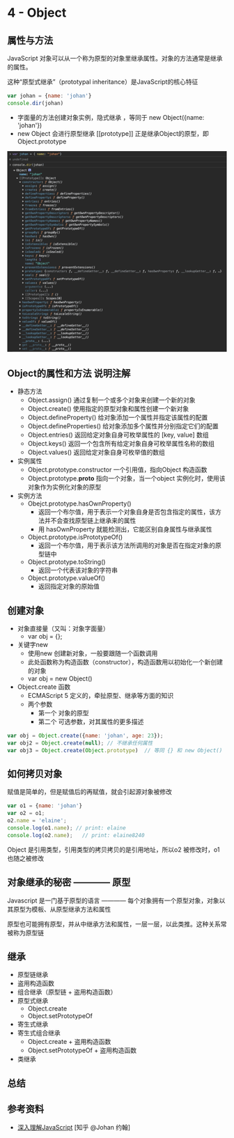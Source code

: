 # 4 - Object

## 属性与方法

JavaScript 对象可以从一个称为原型的对象里继承属性。对象的方法通常是继承的属性。

这种“原型式继承”（prototypal inheritance）是JavaScript的核心特征

```javascript
var johan = {name: 'johan'}
console.dir(johan)
```

- 字面量的方法创建对象实例，隐式继承 ，等同于 new Object({name: 'johan'})
- new Object 会进行原型继承 [[prototype]] 正是继承Object的原型，即Object.prototype

![Object的属性与方法](/static/WX20231001-105102@2x.png)

## Object的属性和方法 说明注解

- 静态方法
  - Object.assign() 通过复制一个或多个对象来创建一个新的对象
  - Object.create() 使用指定的原型对象和属性创建一个新对象
  - Object.defineProperty() 给对象添加一个属性并指定该属性的配置
  - Object.defineProperties() 给对象添加多个属性并分别指定它们的配置
  - Object.entries() 返回给定对象自身可枚举属性的 [key, value] 数组
  - Object.keys() 返回一个包含所有给定对象自身可枚举属性名称的数组
  - Object.values() 返回给定对象自身可枚举值的数组
- 实例属性
  - Object.prototype.constructor 一个引用值，指向Object 构造函数
  - Object.prototype.__proto__ 指向一个对象，当一个object 实例化时，使用该对象作为实例化对象的原型
- 实例方法
  - Obejct.prototype.hasOwnProperty() 
    - 返回一个布尔值，用于表示一个对象自身是否包含指定的属性，该方法并不会查找原型链上继承来的属性
    - 用 hasOwnProperty 就能检测出，它能区别自身属性与继承属性
  - Object.prototype.isPrototypeOf() 
    - 返回一个布尔值，用于表示该方法所调用的对象是否在指定对象的原型链中
  - Object.prototype.toString()
    - 返回一个代表该对象的字符串
  - Object.prototype.valueOf()   
    - 返回指定对象的原始值

## 创建对象

- 对象直接量（又叫：对象字面量）
  - var obj = {};
- 关键字new
  - 使用new 创建新对象，一般要跟随一个函数调用
  - 此处函数称为构造函数（constructor），构造函数用以初始化一个新创建的对象
  - var obj = new Object()
- Object.create 函数
  - ECMAScript 5 定义的，牵扯原型、继承等方面的知识
  - 两个参数
    - 第一个 对象的原型
    - 第二个 可选参数，对其属性的更多描述

```javascript
var obj = Object.create({name: 'johan', age: 23});
var obj2 = Object.create(null); // 不继承任何属性
var obj3 = Object.create(Object.prototype)  // 等同 {} 和 new Object()
```

## 如何拷贝对象

赋值是简单的，但是赋值后的再赋值，就会引起源对象被修改

```javascript
var o1 = {name: 'johan'}
var o2 = o1;
o2.name = 'elaine';
console.log(o1.name); // print: elaine
console.log(o2.name);   // print: elaine8240
```

Object  是引用类型，引用类型的拷贝拷贝的是引用地址，所以o2 被修改时，o1 也随之被修改

## 对象继承的秘密 ———— 原型

Javascript 是一门基于原型的语言 ———— 每个对象拥有一个原型对象，对象以其原型为模板、从原型继承方法和属性

原型也可能拥有原型，并从中继承方法和属性，一层一层，以此类推。这种关系常被称为原型链

## 继承

- 原型链继承
- 盗用构造函数
- 组合继承（原型链 + 盗用构造函数）
- 原型式继承
  - Object.create
  - Object.setPrototypeOf
- 寄生式继承
- 寄生式组合继承
  - Object.create + 盗用构造函数
  - Object.setPrototypeOf + 盗用构造函数
- 类继承

## 总结

## 参考资料

- [深入理解JavaScript](https://zhuanlan.zhihu.com/p/552619710) [知乎 @Johan 约翰]